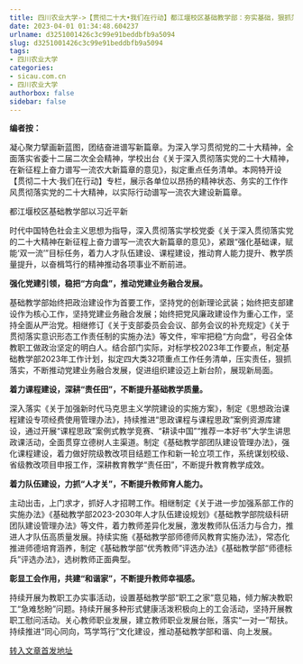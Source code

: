 ```yaml
---
title: 四川农业大学->【贯彻二十大•我们在行动】都江堰校区基础教学部：夯实基础，狠抓落实，筑牢基础教育坚实阵地 | sicau.com.cn
date: 2023-04-01 01:34:48.604237
urlname: d3251001426c3c99e91beddbfb9a5094
slug: d3251001426c3c99e91beddbfb9a5094
tags: 
- 四川农业大学
categories:
- sicau.com.cn
- 四川农业大学
authorbox: false
sidebar: false
---
```

**编者按：**

凝心聚力擘画新蓝图，团结奋进谱写新篇章。为深入学习贯彻党的二十大精神，全面落实省委十二届二次全会精神，学校出台《关于深入贯彻落实党的二十大精神，在新征程上奋力谱写一流农大新篇章的意见》，拟定重点任务清单。本网特开设【贯彻二十大·我们在行动】专栏，展示各单位以昂扬的精神状态、务实的工作作风贯彻落实党的二十大精神，以实际行动谱写一流农大建设新篇章。

都江堰校区基础教学部以习近平新
<!--more-->
时代中国特色社会主义思想为指导，深入贯彻落实学校党委《关于深入贯彻落实党的二十大精神在新征程上奋力谱写一流农大新篇章的意见》，紧跟“强化基础课，赋能‘双一流’”目标任务，着力人才队伍建设、课程建设，推动育人能力提升、教学质量提升，以奋楫笃行的精神推动各项事业不断前进。

**强化党建引领，稳把“方向盘”，推动党建业务融合发展。**

基础教学部始终把政治建设作为首要工作，坚持党的创新理论武装；始终把支部建设作为核心工作，坚持党建业务融合发展；始终把党风廉政建设作为重心工作，坚持全面从严治党。相继修订《关于支部委员会会议、部务会议的补充规定》《关于贯彻落实意识形态工作责任制的实施办法》等文件，牢牢把稳“方向盘”，号召全体教职工做政治坚定的明白人。结合部门实际，对标学校2023年工作要点，制定基础教学部2023年工作计划，拟定四大类32项重点工作任务清单，压实责任，狠抓落实，不断推动党建业务融合发展，促进组织建设迈上新台阶，展现新局面。

**着力课程建设，深耕“责任田”，不断提升基础教学质量。**

深入落实《关于加强新时代马克思主义学院建设的实施方案》，制定《思想政治课程建设专项经费使用管理办法》，持续推进“思政课程与课程思政”案例资源库建设，通过开展“课程思政”案例式教学竞赛、“耕读中国”“推荐一本好书”大学生讲思政课活动，全面贯穿立德树人主渠道。制定《基础教学部团队建设管理办法》，强化课程建设，着力做好院级教改项目结题工作和新一轮立项工作，系统谋划校级、省级教改项目申报工作，深耕教育教学“责任田”，不断提升教育教学成效。

**着力队伍建设，力抓“人才关”，不断提升教师育人能力。**

主动出击，上门求才，抓好人才招聘工作。相继制定《关于进一步加强系部工作的实施办法》《基础教学部2023-2030年人才队伍建设规划》《基础教学部院级科研团队建设管理办法》等文件，着力教师差异化发展，激发教师队伍活力与合力，推进人才队伍高质量发展。持续实施《基础教学部师德师风教育实施办法》，常态化推进师德培育涵养，制定《基础教学部“优秀教师”评选办法》《基础教学部“师德标兵”评选办法》，选树教师正面典型。

**彰显工会作用，共建“和谐家”，不断提升教师幸福感。**

持续开展为教职工办实事活动，设置基础教学部“职工之家”意见箱，倾力解决教职工“急难愁盼”问题。持续开展多种形式健康活泼积极向上的工会活动，坚持开展教职工慰问活动。关心教师职业发展，建立教师职业发展台账，落实“一对一”帮扶。持续推进“同心同向，笃学笃行”文化建设，推动基础教学部和谐、向上发展。



[转入文章首发地址](https://news.sicau.edu.cn/info/1135/71638.htm)